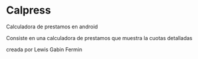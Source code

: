 # Calpress
Calculadora de prestamos en android 

Consiste en una calculadora de prestamos que muestra la cuotas detalladas 

creada por Lewis Gabin Fermin 
